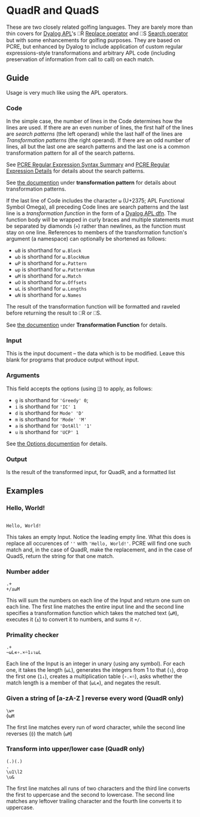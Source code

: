 # QuadR and QuadS
These are two closely related golfing languages. They are barely more than thin covers for [Dyalog APL](https://www.dyalog.com/)'s ⎕R [Replace operator](http://help.dyalog.com/16.0/Content/Language/System%20Functions/r.htm) and ⎕S [Search operator](http://help.dyalog.com/16.0/Content/Language/System%20Functions/r.htm) but with some enhancements for golfing purposes. They are based on PCRE, but enhanced by Dyalog to include application of custom regular expressions-style transformations and arbitrary APL code (including preservation of information from call to call) on each match.

## Guide

Usage is very much like using the APL operators.

### Code
In the simple case, the number of lines in the Code determines how the lines are used. If there are an even number of lines, the first half of the lines are *search patterns* (the left operand) while the last half of the lines are *Transformation patterns* (the right operand). If there are an odd number of lines, all but the last one are search patterns and the last one is a common transformation pattern for all of the search patterns.

See [PCRE Regular Expression Syntax Summary](http://help.dyalog.com/16.0/Content/Language/Appendices/PCRE%20Regular%20Expression%20Syntax%20Summary.htm) and [PCRE Regular Expression Details](http://help.dyalog.com/16.0/Content/Language/Appendices/PCRE%20Regular%20Expression%20Details.htm) for details about the search patterns.

See [the documention](http://help.dyalog.com/16.0/Content/Language/System%20Functions/r.htm) under **transformation pattern** for details about transformation patterns.

If the last line of Code includes the character `⍵` (U+2375; APL Functional Symbol Omega), all preceding Code lines are search patterns and the last line is a *transformation function* in the form of a [Dyalog APL dfn](http://help.dyalog.com/16.0/Content/Language/Defined%20Functions%20and%20Operators/DynamicFunctions/Dynamic%20Functions%20and%20Operators.htm). The function body will be wrapped in curly braces and multiple statements must be separated by diamonds (`⋄`) rather than newlines, as the function must stay on one line.  References to members of the transformation function's argument (a namespace) can optionally be shortened as follows:

 - `⍵B` is shorthand for `⍵.Block`
 - `⍵b` is shorthand for `⍵.BlockNum`
 - `⍵P` is shorthand for `⍵.Pattern`
 - `⍵p` is shorthand for `⍵.PatternNum`
 - `⍵M` is shorthand for `⍵.Match`
 - `⍵O` is shorthand for `⍵.Offsets`
 - `⍵L` is shorthand for `⍵.Lengths`
 - `⍵N` is shorthand for `⍵.Names`

The result of the transformation function will be formatted and raveled before returning the result to ⎕R or ⎕S.

See [the documention](http://help.dyalog.com/16.0/Content/Language/System%20Functions/r.htm) under **Transformation Function** for details.
 
### Input
This is the input document – the data which is to be modified. Leave this blank for programs that produce output without input.
 
### Arguments
This field accepts the options (using `⍠`) to apply, as follows:
 
 - `g` is shorthand for `'Greedy' 0`; 
 - `i` is shorthand for `'IC' 1`
 - `d` is shorthand for `Mode' 'D'`
 - `m` is shorthand for `'Mode' 'M'`
 - `a` is shorthand for `'DotAll' '1'`
 - `u` is shorthand for `'UCP' 1`
 
See [the Options documention](http://help.dyalog.com/16.0/Content/Language/System%20Functions/r.htm#kanchor706) for details.
 
### Output

Is the result of the transformed input, for QuadR, and a formatted list

## Examples

### Hello, World!
```

Hello, World!
```
This takes an empty Input. Notice the leading empty line. What this does is replace all occurences of `''` with `'Hello, World!'`. PCRE will find one such match and, in the case of QuadR, make the replacement, and in the case of QuadS, return the string for that one match.

### Number adder
```
.+
+/⍎⍵M
```
This will sum the numbers on each line of the Input and return one sum on each line. The first line matches the entire input line and the second line specifies a transformation function which takes the matched text (`⍵M`), executes it (`⍎`) to convert it to numbers, and sums it `+/`. 

### Primality checker
```
.+
~⍵L∊∘.×⍨1↓⍳⍵L
```
Each line of the Input is an integer in unary (using any symbol). For each one, it takes the length (`⍵L`), generates the integers from 1 to that (`⍳`), drop the first one (`1↓`), creates a multiplication table (`∘.×⍨`), asks whether the match length is a member of that (`⍵L∊`), and negates the result.

### Given a string of [a-zA-Z ] reverse every word (QuadR only)
```
\w+
⌽⍵M
```
The first line matches every run of word character, while the second line reverses (`⌽`) the match (`⍵M`)

### Transform into upper/lower case (QuadR only)
```
(.)(.)
.
\u1\l2
\u&
```
The first line matches all runs of two characters and the third line converts the first to uppercase and the second to lowercase. The second line matches any leftover trailing character and the fourth line converts it to uppercase.
